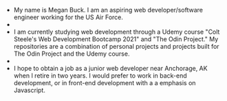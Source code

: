 - My name is Megan Buck. I am an aspiring web developer/software engineer working for the US Air Force. 
- 
- I am currently studying web development through a Udemy course "Colt Steele's Web Development Bootcamp 2021" and "The Odin Project." My repositories are a combination of personal projects and projects built for The Odin Project and the Udemy course. 
- 
- I hope to obtain a job as a junior web developer near Anchorage, AK when I retire in two years. I would prefer to work in back-end development, or in front-end development with a a emphasis on Javascript. 
